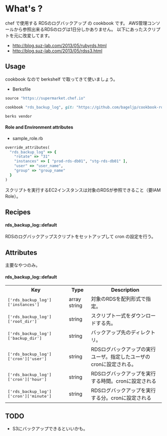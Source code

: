 What's ?
===============
chef で使用する RDSのログバックアップ の cookbook です。
AWS管理コンソールから参照出来るRDSのログは1日分しかありません。
以下にあったスクリプトを元に改変してます。
- http://blog.suz-lab.com/2013/05/rubyrds.html
- http://blog.suz-lab.com/2013/05/rdss3.html

Usage
-----
cookbook なので berkshelf で取ってきて使いましょう。

* Berksfile
```ruby
source "https://supermarket.chef.io"

cookbook "rds_backup_log", git: "https://github.com/bageljp/cookbook-rds_backup_log.git"
```

```
berks vendor
```

#### Role and Environment attributes

* sample_role.rb
```ruby
override_attributes(
  "rds_backup_log" => {
    "rotate" => "31"
    "instances" => [ "prod-rds-db01", "stg-rds-db01" ],
    "user" => "user_name",
    "group" => "group_name"
  }
)
```

スクリプトを実行するEC2インスタンスは対象のRDSが参照できること（要IAM Role）。

Recipes
----------

#### rds_backup_log::default
RDSのログバックアップスクリプトをセットアップして cron の設定を行う。

Attributes
----------

主要なやつのみ。

#### rds_backup_log::default
<table>
  <tr>
    <th>Key</th>
    <th>Type</th>
    <th>Description</th>
  </tr>
  <tr>
    <td><tt>['rds_backup_log']['instances']</tt></td>
    <td>array string</td>
    <td>対象のRDSを配列形式で指定。</td>
  </tr>
  <tr>
    <td><tt>['rds_backup_log']['root_dir']</tt></td>
    <td>string</td>
    <td>スクリプト一式をダウンロードする先。</td>
  </tr>
  <tr>
    <td><tt>['rds_backup_log']['backup_dir']</tt></td>
    <td>string</td>
    <td>バックアップ先のディレクトリ。</td>
  </tr>
  <tr>
    <td><tt>['rds_backup_log']['cron']['user']</tt></td>
    <td>string</td>
    <td>RDSログバックアップの実行ユーザ。指定したユーザのcronに設定される。</td>
  </tr>
  <tr>
    <td><tt>['rds_backup_log']['cron']['hour']</tt></td>
    <td>string</td>
    <td>RDSログバックアップを実行する時間。cronに設定される</td>
  </tr>
  <tr>
    <td><tt>['rds_backup_log']['cron']['minute']</tt></td>
    <td>string</td>
    <td>RDSログバックアップを実行する分。cronに設定される</td>
  </tr>
</table>

TODO
----------

* S3にバックアップできるといいかも。

